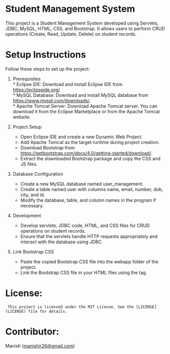 # Student Management System
 This project is a Student Management System developed using Servlets, JDBC, MySQL, HTML, CSS, and Bootstrap. It allows users to perform CRUD operations (Create, Read, Update, Delete) on student records.


# Setup Instructions
  Follow these steps to set up the project:

  1. Prerequisites <br>
    *  Eclipse IDE: Download and install Eclipse IDE from https://eclipseide.org/. <br>
    *  MySQL Database: Download and install MySQL database from https://www.mysql.com/downloads/. <br>
    *  Apache Tomcat Server: Download Apache Tomcat server. You can download it from the Eclipse Marketplace or from the Apache Tomcat website. <br>

  2. Project Setup
       * Open Eclipse IDE and create a new Dynamic Web Project.
       * Add Apache Tomcat as the target runtime during project creation.
       * Download Bootstrap from https://getbootstrap.com/docs/4.0/getting-started/download/.
       * Extract the downloaded Bootstrap package and copy the CSS and JS files.
        
  3. Database Configuration
      * Create a new MySQL database named user_management.
      * Create a table named user with columns name, email, number, dob, city, and id.
      * Modify the database, table, and column names in the program if necessary.
        
  4. Development
      * Develop servlets, JDBC code, HTML, and CSS files for CRUD operations on student records.
      * Ensure that the servlets handle HTTP requests appropriately and interact with the database using JDBC.
        
  5. Link Bootstrap CSS
      * Paste the copied Bootstrap CSS file into the webapp folder of the project.
      * Link the Bootstrap CSS file in your HTML files using the <link> tag.
         
# License:
     This project is licensed under the MIT License. See the [LICENSE](LICENSE) file for details.

  #  Contributor:
   Manish (manishjr26@gmail.com)

     
